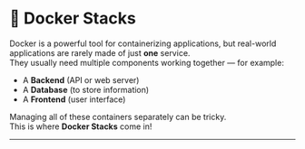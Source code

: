 # 🚀 Docker Stacks

Docker is a powerful tool for containerizing applications, but real-world applications are rarely made of just **one** service.  
They usually need multiple components working together — for example:

- A **Backend** (API or web server)
- A **Database** (to store information)
- A **Frontend** (user interface)

Managing all of these containers separately can be tricky.  
This is where **Docker Stacks** come in!

---
